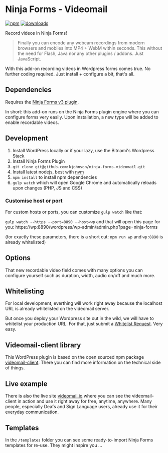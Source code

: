 # Ninja Forms - Videomail

[![npm][npm-image]][npm-url]
[![downloads][downloads-image]][downloads-url]

[npm-image]: https://img.shields.io/npm/v/ninja-forms-videomail.svg?style=flat
[npm-url]: https://npmjs.org/package/ninja-forms-videomail

[downloads-image]: https://img.shields.io/npm/dm/ninja-forms-videomail.svg?style=flat
[downloads-url]: https://npmjs.com/package/ninja-forms-videomail

Record videos in Ninja Forms!

> Finally you can encode any webcam recordings from modern browsers and mobiles into MP4 + WebM within seconds. This without the need for Flash, Java nor any other plugins / addons. Just JavaScript.

With this add-on recording videos in Wordpress forms comes true. No further coding required. Just install + configure a bit, that's all.

## Dependencies

Requires the [Ninja Forms v3 plugin](https://github.com/wpninjas/ninja-forms).

In short: this add-on runs on the Ninja Forms plugin engine where you can configure forms very easily. Upon installation, a new type will be added to enable recordable videos.

## Development

1. Install WordPress locally or if your lazy, use the Bitnami's Wordpress Stack
2. Install Ninja Forms Plugin
3. `git clone git@github.com:kjohnson/ninja-forms-videomail.git`
4. Install latest nodejs, best with [nvm](https://github.com/creationix/nvm)
5. `npm install` to install npm dependencies
6. `gulp watch` which will open Google Chrome and automatically reloads upon changes (PHP, JS and CSS)

### Customise host or port

For custom hosts or ports, you can customize `gulp watch` like that:

`gulp watch --https --port=8890 --host=wp` and that will open this page for you:
https://wp:8890/wordpress/wp-admin/admin.php?page=ninja-forms

(for exactly these parameters, there is a short cut: `npm run wp` and `wp:8890` is already whitelisted)

## Options

That new recordable video field comes with many options you can configure yourself such as duration, width, audio on/off and much more.

## Whitelisting

For local development, everthing will work right away because the localhost URL is already whitelisted on the videomail server.

But once you deploy your Wordpress site out in the wild, we will have to whitelist your production URL. For that, just submit a [Whitelist Request](https://videomail.io/whitelist). Very easy.

## Videomail-client library

This WordPress plugin is based on the open sourced npm package [videomail-client](https://github.com/binarykitchen/videomail-client). There you can find more information on the technical side of things.

## Live example

There is also the live site [videomail.io](https://videomail.io) where you can see the videomail-client in action and use it right away for free, anytime, anywhere. Many people, especially Deafs and Sign Language users, already use it for their everyday communication.

## Templates

In the `/templates` folder you can see some ready-to-import Ninja Forms templates for re-use. They might inspire you ...
